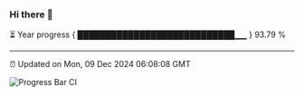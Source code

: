 ### Hi there 👋

⏳ Year progress { ████████████████████████████▁▁ } 93.79 %

---

⏰ Updated on Mon, 09 Dec 2024 06:08:08 GMT

![Progress Bar CI](https://github.com/liununu/liununu/workflows/Progress%20Bar%20CI/badge.svg)
